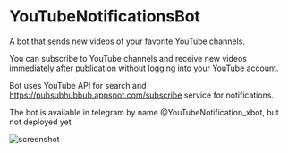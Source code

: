 # YouTubeNotificationsBot
A bot that sends new videos of your favorite YouTube channels. 

You can subscribe to YouTube channels and receive new videos immediately after publication without logging into your YouTube account.

Bot uses YouTube API for search and https://pubsubhubbub.appspot.com/subscribe service for notifications.

The bot is available in telegram by name @YouTubeNotification_xbot, but not deployed yet

![screenshot ](https://ibb.co/y5y5SG3)
